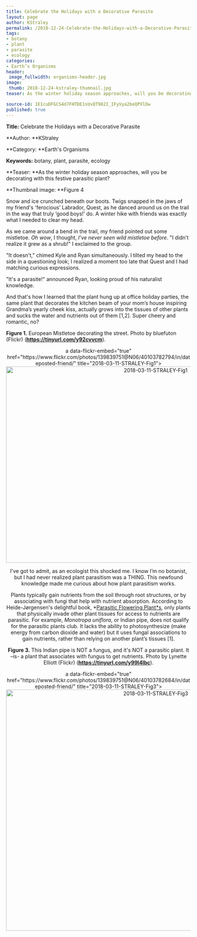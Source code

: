 ```yaml
---
title: Celebrate the Holidays with a Decorative Parasite
layout: page
author: KStraley
permalink: /2018-12-24-Celebrate-the-Holidays-with-a-Decorative-Parasite-STRALEY/
tags:
- botany
- plant
- parasite
- ecology
categories:
- Earth’s Organisms
header:
 image_fullwidth: organisms-header.jpg
image:
 thumb: 2018-12-24-kstraley-thumnail.jpg
teaser: As the winter holiday season approaches, will you be decorating with this festive parasitic plant?

source-id: 1E1cuDFGCS4d7FHTDE1sUvQT982I_IFyVya2beQPXlDw
published: true
---
```

**Title:** Celebrate the Holidays with a Decorative Parasite

**Author: **KStraley

**Category: **Earth's Organisms

**Keywords:** botany, plant, parasite, ecology

**Teaser: **As the winter holiday season approaches, will you be decorating with this festive parasitic plant?

**Thumbnail image: **Figure 4

Snow and ice crunched beneath our boots. Twigs snapped in the jaws of my friend's 'ferocious’ Labrador, Quest, as he danced around us on the trail in the way that truly ‘good boys!’ do. A winter hike with friends was exactly what I needed to clear my head.

As we came around a bend in the trail, my friend pointed out some mistletoe. *Oh wow*, I thought, *I've never seen wild mistletoe before*. "I didn’t realize it grew as a shrub!" I exclaimed to the group. 

"It doesn't," chimed Kyle and Ryan simultaneously. I tilted my head to the side in a questioning look; I realized a moment too late that Quest and I had matching curious expressions.

"It's a parasite!" announced Ryan, looking proud of his naturalist knowledge.

And that's how I learned that the plant hung up at office holiday parties, the same plant that decorates the kitchen beam of your mom’s house inspiring Grandma’s yearly cheek kiss, actually grows into the tissues of other plants and sucks the water and nutrients out of them [1,2]. Super cheery and romantic, no?

**Figure 1.** European Mistletoe decorating the street. Photo by bluefuton (Flickr) (**https://tinyurl.com/y92cvvcm**).<center>a data-flickr-embed="true"  href="https://www.flickr.com/photos/139839751@N06/40103782794/in/dateposted-friend/" title="2018-03-11-STRALEY-Fig1"><img src="https://farm1.staticflickr.com/807/40103782794_9bb7da1bc5_c.jpg" width="800" height="534" alt="2018-03-11-STRALEY-Fig1"></a><script async src="//embedr.flickr.com/assets/client-code.js" charset="utf-8"></script</center>

Mistletoe is actually the common name for a whole group of evergreen parasitic plants. The largest family of mistletoes has over 900 species [1]. They aren't the only parasitic plants out there – over 3,000 plant species are classified as parasitic, and parasitism in plants has evolved at least 12 separate times [3]! As of 2017, scientists estimated that there is a grand total of approximately 391,000 plant species on earth [4]. While parasitic plants make up less than 1% of total plant diversity, the fact that parasitism has evolved on multiple independent occasions indicates it must be beneficial to prey on fellow plants.

**Figure 2.** European Mistletoe parasitizing trees in the wild. Photo by tmv_media (Flickr) (**https://tinyurl.com/yc5nmcwd**).<center>a data-flickr-embed="true"  href="https://www.flickr.com/photos/139839751@N06/40103782454/in/dateposted-friend/" title="2018-03-11-STRALEY-Fig2"><img src="https://farm1.staticflickr.com/794/40103782454_3c346cfa77_b.jpg" width="1024" height="664" alt="2018-03-11-STRALEY-Fig2"></a><script async src="//embedr.flickr.com/assets/client-code.js" charset="utf-8"></script </center>

I've got to admit, as an ecologist this shocked me. I know I’m no botanist, but I had never realized plant parasitism was a THING. This newfound knowledge made me curious about how plant parasitism works.

Plants typically gain nutrients from the soil through root structures, or by associating with fungi that help with nutrient absorption. According to Heide-Jørgensen's delightful book, *[Parasitic Flowering Plant*s](https://www.amazon.com/Parasitic-Flowering-Plants-Henning-Heide-Jrgensen/dp/9004167501), only plants that physically invade other plant tissues for access to nutrients are parasitic. For example, *Monotropa uniflora*, or Indian pipe, does not qualify for the parasitic plants club. It lacks the ability to photosynthesize (make energy from carbon dioxide and water) but it uses fungal associations to gain nutrients, rather than relying on another plant’s tissues [1].

**Figure 3.** This Indian pipe is NOT a fungus, and it's NOT a parasitic plant. It –is- a plant that associates with fungus to get nutrients. Photo by Lynette Elliott (Flickr) (**https://tinyurl.com/y99l4lbc**).<center>a data-flickr-embed="true"  href="https://www.flickr.com/photos/139839751@N06/40103782684/in/dateposted-friend/" title="2018-03-11-STRALEY-Fig3"><img src="https://farm1.staticflickr.com/820/40103782684_4bd87c0905_c.jpg" width="800" height="656" alt="2018-03-11-STRALEY-Fig3"></a><script async src="//embedr.flickr.com/assets/client-code.js" charset="utf-8"></script</center>

Truly parasitic plants can gain all, or just some, of the nutrients from their host plant. They can be difficult to recognize, because while some parasites attach when their seeds grow into branches (like mistletoes)[5], others can attack at the roots of their hosts. Their entire structure remains unseen until they flower directly out of the host [1], like something out of a scifi movie. 

**Figure 4.** This parasitic plant blooms during the Christmas season in Australia, so it is known as the Western Australia Christmas Tree. Photo by belpo (Flickr) (**https://tinyurl.com/y9lt72c7**).<center>a data-flickr-embed="true"  href="https://www.flickr.com/photos/139839751@N06/40103782844/in/dateposted-friend/" title="2018-03-11-STRALEY-Fig4"><img src="https://farm1.staticflickr.com/816/40103782844_33d527ba2d_b.jpg" width="1024" height="683" alt="2018-03-11-STRALEY-Fig4"></a><script async src="//embedr.flickr.com/assets/client-code.js" charset="utf-8"></script</center>

Parasitic plants that can photosynthesize for themselves are called hemiparasites, while those that lack the necessary pigment for photosynthesis (chlorophyll) are classified as holoparasites [1]. There's so much diversity in how these parasitic plants look, it’s no wonder they are able to hide in plain sight.

**Figure 5.** This parasitic plant belongs to the diverse mistletoe family, and is pollinated by hummingbirds! Photo by QC (Flickr) (**https://tinyurl.com/y77haedj**).<center>a data-flickr-embed="true"  href="https://www.flickr.com/photos/139839751@N06/40103782544/in/dateposted-friend/" title="2018-03-11-STRALEY-Fig5"><img src="https://farm1.staticflickr.com/803/40103782544_cee57d42a7_c.jpg" width="800" height="600" alt="2018-03-11-STRALEY-Fig5"></a><script async src="//embedr.flickr.com/assets/client-code.js" charset="utf-8"></script</center>

There are a variety of mechanisms that parasitic plants use to "find" their hosts. Plants that produce fleshy fruits, like mistletoes, have close relationships with birds that deposit their seeds via fecal droppings [5]. Other parasitic plants, like dodder, can detect chemical cues emitted by their hosts and will grow towards them [7]. Once they've reached an ideal host, they connect to the host’s tissues via a specialized structure called a haustorium [1], and then the nutrient stealing can begin.So if you find yourself standing underneath the mistletoe this holiday season, just remember that cheery little bundle sucked the life-giving nutrients out of one of their distant relatives in order to survive.

**Figure 6.** This aptly named Mistletoebird is foraging on a mistletoe. Photo by PsJeremy (Flickr) (**[https://tinyurl.com/y976xz4**b](https://tinyurl.com/y976xz4b)).<center>a data-flickr-embed="true"  href="https://www.flickr.com/photos/139839751@N06/40103782614/in/dateposted-friend/" title="2018-03-11-STRALEY-Fig6"><img src="https://farm1.staticflickr.com/809/40103782614_3cfbb5c3de_c.jpg" width="800" height="545" alt="2018-03-11-STRALEY-Fig6"></a><script async src="//embedr.flickr.com/assets/client-code.js" charset="utf-8"></script</center>

**Figure 7.** This species of dodder can find new hosts via chemical cues, and once it latches on with its haustorium its own roots die off. Photo by Leonora (Ellie) Enking (Flickr) (**https://tinyurl.com/y823ork3**).<center>a data-flickr-embed="true"  href="https://www.flickr.com/photos/139839751@N06/40103783014/in/dateposted-friend/" title="2018-03-11-STRALEY-Fig7"><img src="https://farm1.staticflickr.com/807/40103783014_d38cb0ccb5_z.jpg" width="640" height="480" alt="2018-03-11-STRALEY-Fig7"></a><script async src="//embedr.flickr.com/assets/client-code.js" charset="utf-8"></script</center>

**References**:

1. Henning S. Heide-Jørgensen, *Parasitic Flowering Plants*, (Leiden: Brill, 2008).

2. Yoshida, Satoko, and Ken Shirasu. "Plants that attack plants: molecular elucidation of plant parasitism." Current Opinion in Plant Biology 15, no. 6 (2012):708-713.

3. Westwood, James H.,  John I. Yoder, Michael P. Timko, and Claude W. dePamphilis. "The evolution of parasitism in plants." Cell Press 15, no. 4 (2010):227-235

4. Willis, K.J. (ed.) 2017. State of the World's Plants 2017. Report. Royal Botanic Gardens, Kew.

5. Glatzel, G., and B.W. Geils. "Mistletoe ecophysiology: host-parasite interactions." Botany 87, no. 1 (2009):10-15.

6. Aukema, Juliann E., and Carlos Martínez del Rio. "Where Does a Fruit-Eating Bird Deposit Mistletoe Seeds? Seed Deposition Patterns and an Experiment." Ecology 83, no. 12 (2002):3489-3496.

7. Runyon, Justin B., Mark C. Mescher, and Consuelo M. De Moreas. "Volatile Chemical Cues Guide Host Location and Host Selection by Parasitic Plants." Science 313, no. 5795 (2006):1964-1967.


